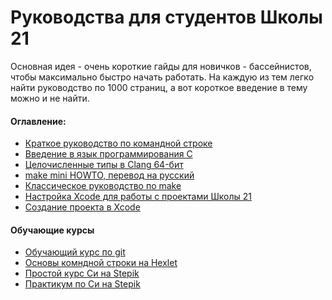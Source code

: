 # Руководства для студентов Школы 21

Основная идея - очень короткие гайды для новичков - бассейнистов, чтобы максимально быстро начать работать.
На каждую из тем легко найти руководство по 1000 страниц, а вот короткое введение в тему можно и не найти.

#### Оглавление:

* [Краткое руководство по командной строке](Command_line_short_guide.md)
* [Введение в язык программирования С](Introduction_To_The_C_Language.md)
* [Целочисленные типы в Clang 64-бит ](Clang_64-bit_compiler_Integer_Types.md)
* [make mini HOWTO, перевод на русский](Make_mini_HOWTO.md)
* [Классическое руководство по make](https://dimaru.github.io/make-doc)
* [Настройка Xcode для работы с проектами Школы 21](Xcode_setup.md)
* [Создание проекта в Xcode](Xcode_21.md)

#### Обучающие курсы
* [Обучающий курс по git](https://githowto.com/ru)
* [Основы комндной строки на Hexlet](https://ru.hexlet.io/courses/cli-basics)
* [Простой курс Си на Stepik](https://stepik.org/course/3078/promo)
* [Практикум по Си на Stepik](https://stepik.org/course/196244/promo)
